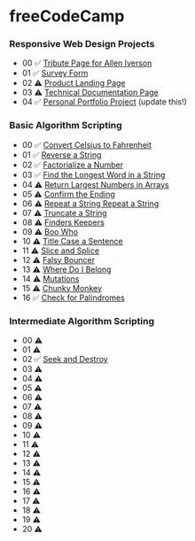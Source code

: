 # freeCodeCamp

### Responsive Web Design Projects

- 00 ✅ [Tribute Page for Allen Iverson](https://codepen.io/simbaxo/full/xdbrRB/)
- 01 ✅ [Survey Form](https://codepen.io/simbaxo/full/mzZGgg)
- 02 ⚠️ [Product Landing Page]()
- 03 ⚠️ [Technical Documentation Page]()
- 04 ✅ [Personal Portfolio Project](https://codepen.io/simbaxo/full/vmORXq/) (update this!)

### Basic Algorithm Scripting

- 00 ✅ [Convert Celsius to Fahrenheit](https://learn.freecodecamp.org/javascript-algorithms-and-data-structures/basic-algorithm-scripting/convert-celsius-to-fahrenheit)
- 01 ✅ [Reverse a String](https://www.freecodecamp.org/challenges/reverse-a-string)
- 02 ✅ [Factorialize a Number](https://www.freecodecamp.org/challenges/factorialize-a-number)
- 03 ✅ [Find the Longest Word in a String](https://www.freecodecamp.org/challenges/find-the-longest-word-in-a-string)
- 04 ⚠️ [Return Largest Numbers in Arrays](https://learn.freecodecamp.org/javascript-algorithms-and-data-structures/basic-algorithm-scripting/return-largest-numbers-in-arrays)
- 05 ⚠️ [Confirm the Ending](https://learn.freecodecamp.org/javascript-algorithms-and-data-structures/basic-algorithm-scripting/confirm-the-ending/)
- 06 ⚠️ [Repeat a String Repeat a String](https://learn.freecodecamp.org/javascript-algorithms-and-data-structures/basic-algorithm-scripting/repeat-a-string-repeat-a-string/)
- 07 ⚠️ [Truncate a String](https://learn.freecodecamp.org/javascript-algorithms-and-data-structures/basic-algorithm-scripting/truncate-a-string/)
- 08 ⚠️ [Finders Keepers](https://learn.freecodecamp.org/javascript-algorithms-and-data-structures/basic-algorithm-scripting/finders-keepers/)
- 09 ⚠️ [Boo Who](https://learn.freecodecamp.org/javascript-algorithms-and-data-structures/basic-algorithm-scripting/boo-who/)
- 10 ⚠️ [Title Case a Sentence](https://learn.freecodecamp.org/javascript-algorithms-and-data-structures/basic-algorithm-scripting/title-case-a-sentence/)
- 11 ⚠️ [Slice and Splice](https://learn.freecodecamp.org/javascript-algorithms-and-data-structures/basic-algorithm-scripting/slice-and-splice/)
- 12 ⚠️ [Falsy Bouncer](https://learn.freecodecamp.org/javascript-algorithms-and-data-structures/basic-algorithm-scripting/falsy-bouncer/)
- 13 ⚠️ [Where Do I Belong](https://learn.freecodecamp.org/javascript-algorithms-and-data-structures/basic-algorithm-scripting/where-do-i-belong/)
- 14 ⚠️ [Mutations](https://learn.freecodecamp.org/javascript-algorithms-and-data-structures/basic-algorithm-scripting/mutations/)
- 15 ⚠️ [Chunky Monkey](https://learn.freecodecamp.org/javascript-algorithms-and-data-structures/basic-algorithm-scripting/chunky-monkey/)
- 16 ✅ [Check for Palindromes](https://www.freecodecamp.org/challenges/check-for-palindromes)

### Intermediate Algorithm Scripting

- 00 ⚠️
- 01 ⚠️
- 02 ✅ [Seek and Destroy](https://learn.freecodecamp.org/javascript-algorithms-and-data-structures/intermediate-algorithm-scripting/seek-and-destroy)
- 03 ⚠️
- 04 ⚠️
- 05 ⚠️
- 06 ⚠️
- 07 ⚠️
- 08 ⚠️
- 09 ⚠️
- 10 ⚠️
- 11 ⚠️
- 12 ⚠️
- 13 ⚠️
- 14 ⚠️
- 15 ⚠️
- 16 ⚠️
- 17 ⚠️
- 18 ⚠️
- 19 ⚠️
- 20 ⚠️